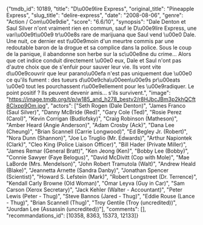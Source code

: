 {"tmdb_id": 10189, "title": "D\u00e9lire Express", "original_title": "Pineapple Express", "slug_title": "delire-express", "date": "2008-08-06", "genre": "Action / Com\u00e9die", "score": "6.6/10", "synopsis": "Dale Denton et Saul Silver n'ont vraiment rien en commun, sauf le D\u00e9lire Express, une vari\u00e9t\u00e9 tr\u00e8s rare de marijuana que Saul vend \u00e0 Dale. Une nuit, ce dernier est t\u00e9moin d'un meurtre commis par une redoutable baron de la drogue et sa complice dans la police. Sous le coup de la panique, il abandonne son herbe sur la sc\u00e8ne du crime... Alors que cet indice conduit directement \u00e0 eux, Dale et Saul n'ont pas d'autre choix que de s'enfuir pour sauver leur vie. Ils vont vite d\u00e9couvrir que leur parano\u00efa n'est pas uniquement due \u00e0 ce qu'ils fument : des tueurs d\u00e9cha\u00een\u00e9s pr\u00eats \u00e0 tout les pourchassent r\u00e9ellement pour les \u00e9radiquer. Le point positif ? Ils peuvent devenir amis... s'ils survivent.", "image": "https://image.tmdb.org/t/p/w185_and_h278_bestv2/r8HJbcJBm3p2khQCft8Clxpp9Om.jpg", "actors": ["Seth Rogen (Dale Denton)", "James Franco (Saul Silver)", "Danny McBride (Red)", "Gary Cole (Ted)", "Rosie Perez (Carol)", "Kevin Corrigan (Budlofsky)", "Craig Robinson (Matheson)", "Amber Heard (Angie Anderson)", "Adam Crosby (Ack)", "Dana Lee (Cheung)", "Brian Scannell (Carrie Longwood)", "Ed Begley Jr. (Robert)", "Nora Dunn (Shannon)", "Joe Lo Truglio (Mr. Edwards)", "Arthur Napiontek (Clark)", "Cleo King (Police Liaison Officer)", "Bill Hader (Private Miller)", "James Remar (General Bratt)", "Ken Jeong (Ken)", "Bobby Lee (Bobby)", "Connie Sawyer (Faye Belogus)", "David McDivitt (Cop with Mole)", "Mae LaBorde (Mrs. Mendelson)", "John Robert Tramutola (Walt)", "Andrew Heald (Blake)", "Jeannetta Arnette (Sandra Danby)", "Jonathan Spencer (Scientist)", "Howard S. Lefstein (Mark)", "Robert Longstreet (Dr. Terrence)", "Kendall Carly Browne (Old Woman)", "Omar Leyva (Guy in Car)", "Sam Carson (Xerox Secretary)", "Jack Kehler (Walter - Accountant)", "Peter Lewis (Peter - Thug)", "Steve Bannos (Jared - Thug)", "Eddie Rouse (Lance - Thug)", "Brian Scannell (Thug)", "Troy Gentile (Troy (uncredited))", "Jourdan Lee (Assassin (uncredited))"], "comments": [], "recommandations_id": [10358, 8363, 15373, 12133]}